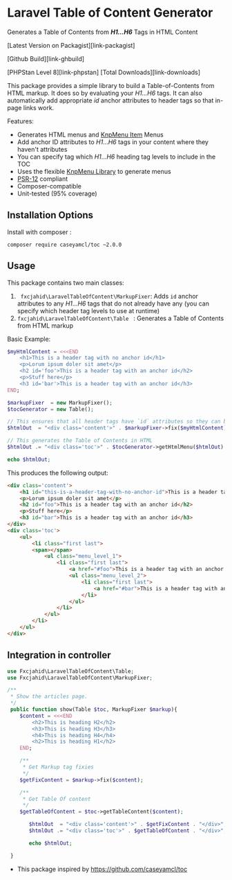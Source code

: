 Laravel Table of Content Generator
==================================

Generates a Table of Contents from ***H1...H6***  Tags in HTML Content

[Latest Version on Packagist][link-packagist]

[Github Build][link-ghbuild]

[PHPStan Level 8][link-phpstan]
[Total Downloads][link-downloads]


This package provides a simple library to build a Table-of-Contents from HTML markup.  It does so by evaluating your *H1...H6* tags.
It can also automatically add appropriate *id* anchor attributes to header tags so that in-page links work.

Features:

* Generates HTML menus and [KnpMenu Item](https://github.com/KnpLabs/KnpMenu) Menus
* Add anchor ID attributes to *H1*...*H6*  tags in your content where they haven't attributes
* You can specify tag which *H1*...*H6*  heading tag levels to include in the TOC
* Uses the flexible [KnpMenu Library](https://github.com/KnpLabs/KnpMenu) to generate menus
* [PSR-12](https://www.php-fig.org/psr/psr-12/) compliant
* Composer-compatible
* Unit-tested (95% coverage)

Installation Options
--------------------

Install with composer :

`composer require caseyamcl/toc ~2.0.0`

Usage
-----

This package contains two main classes:

1. ` fxcjahid\LaravelTableOfContent\MarkupFixer`: Adds `id` anchor attributes to any *H1*...*H6* tags that do not already have any (you can specify which header tag levels to use at runtime)
2. ` fxcjahid\LaravelTableOfContent\Table  ` : Generates a Table of Contents from HTML markup

Basic Example:

```php
$myHtmlContent = <<<END
    <h1>This is a header tag with no anchor id</h1>
    <p>Lorum ipsum doler sit amet</p>
    <h2 id='foo'>This is a header tag with an anchor id</h2>
    <p>Stuff here</p>
    <h3 id='bar'>This is a header tag with an anchor id</h3>
END;

$markupFixer  = new MarkupFixer();
$tocGenerator = new Table();

// This ensures that all header tags have `id` attributes so they can be used as anchor links
$htmlOut  = "<div class='content'>" . $markupFixer->fix($myHtmlContent) . "</div>";

// This generates the Table of Contents in HTML
$htmlOut .= "<div class='toc'>" . $tocGenerator->getHtmlMenu($htmlOut) . "</div>";

echo $htmlOut;
```

This produces the following output:

```html
<div class='content'>
    <h1 id="this-is-a-header-tag-with-no-anchor-id">This is a header tag with no anchor id</h1>
    <p>Lorum ipsum doler sit amet</p>
    <h2 id="foo">This is a header tag with an anchor id</h2>
    <p>Stuff here</p>
    <h3 id="bar">This is a header tag with an anchor id</h3>
</div>
<div class='toc'>
    <ul>
        <li class="first last">
        <span></span>
            <ul class="menu_level_1">
                <li class="first last">
                    <a href="#foo">This is a header tag with an anchor id</a>
                    <ul class="menu_level_2">
                        <li class="first last">
                            <a href="#bar">This is a header tag with an anchor id</a>
                        </li>
                    </ul>
                </li>
            </ul>
        </li>
    </ul>
</div>
```

Integration in controller
-------------------------

```php
use Fxcjahid\LaravelTableOfContent\Table;
use Fxcjahid\LaravelTableOfContent\MarkupFixer;

/**
 * Show the articles page.
 */
 public function show(Table $toc, MarkupFixer $markup){
	$content = <<<END
		<h2>This is heading H2</h2>
		<h3>This is heading H3</h3>
		<h4>This is heading H4</h4>
		<h2>This is heading H1</h2>
	END;

	/**
	 * Get Markup tag fixies 
	 */
	$getFixContent = $markup->fix($content);

	/**
	 * Get Table Of content 
	 */
	$getTableOfContent = $toc->getTableContent($content);

       $htmlOut  = "<div class='content'>" . $getFixContent . "</div>"; 
       $htmlOut .= "<div class='toc'>" . $getTableOfContent . "</div>";

       echo $htmlOut;

 } 
```



* This package inspired by https://github.com/caseyamcl/toc
